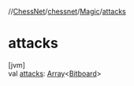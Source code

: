 //[ChessNet](../../../index.md)/[chessnet](../index.md)/[Magic](index.md)/[attacks](attacks.md)

# attacks

[jvm]\
val [attacks](attacks.md): [Array](https://kotlinlang.org/api/latest/jvm/stdlib/kotlin/-array/index.html)&lt;[Bitboard](../index.md#610777926%2FClasslikes%2F-1216412040)&gt;
